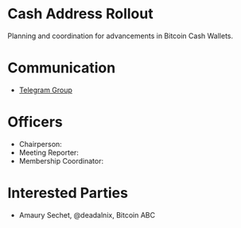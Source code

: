 # Cash Address Rollout

Planning and coordination for advancements in Bitcoin Cash Wallets.

# Communication

* [Telegram Group](https://t.me/joinchat/HCYr51JoLxqWxEgKLR5d5w)

# Officers

 * Chairperson:
 * Meeting Reporter:
 * Membership Coordinator:

# Interested Parties

- Amaury Sechet, @deadalnix, Bitcoin ABC
